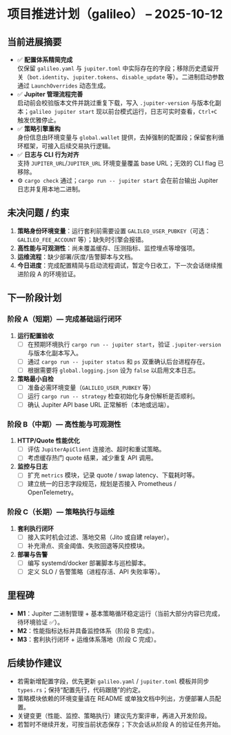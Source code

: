 # 项目推进计划（galileo） – 2025-10-12

## 当前进展摘要
- ✅ **配置体系精简完成**  
  仅保留 `galileo.yaml` 与 `jupiter.toml` 中实际存在的字段；移除历史遗留开关（`bot.identity`、`jupiter.tokens`、`disable_update` 等）。二进制启动参数通过 `LaunchOverrides` 动态生成。
- ✅ **Jupiter 管理流程完善**  
  启动前会校验版本文件并跳过重复下载，写入 `.jupiter-version` 与版本化副本；`galileo jupiter start` 现以前台模式运行，日志可实时查看，`Ctrl+C` 触发优雅停止。
- ✅ **策略引擎重构**  
  身份信息由环境变量与 `global.wallet` 提供，去掉强制的配置段；保留套利循环框架，可接入后续交易执行逻辑。
- ✅ **日志与 CLI 行为对齐**  
  支持 `JUPITER_URL`/`JUPITER_URL` 环境变量覆盖 base URL；无效的 CLI flag 已移除。
- ⚙️ `cargo check` 通过；`cargo run -- jupiter start` 会在前台输出 Jupiter 日志并复用本地二进制。

## 未决问题 / 约束
1. **策略身份环境变量**：运行套利前需要设置 `GALILEO_USER_PUBKEY`（可选：`GALILEO_FEE_ACCOUNT` 等）；缺失时引擎会报错。
2. **高性能与可观测性**：尚未覆盖缓存、压测指标、监控埋点等增强项。
3. **运维流程**：缺少部署/灰度/告警脚本与文档。
4. **今日进度**：完成配置精简与启动流程调试，暂定今日收工，下一次会话继续推进阶段 A 的环境验证。

## 下一阶段计划

### 阶段 A（短期）— 完成基础运行闭环
1. **运行配置验收**  
   - [ ] 在预期环境执行 `cargo run -- jupiter start`，验证 `.jupiter-version` 与版本化副本写入。  
   - [ ] 通过 `cargo run -- jupiter status` 和 `ps` 双重确认后台进程存在。  
   - [ ] 根据需要将 `global.logging.json` 设为 `false` 以启用文本日志。  
2. **策略最小自检**  
   - [ ] 准备必需环境变量（`GALILEO_USER_PUBKEY` 等）  
   - [ ] 运行 `cargo run -- strategy` 检查初始化与身份解析是否顺利。  
   - [ ] 确认 Jupiter API base URL 正常解析（本地或远端）。

### 阶段 B（中期）— 高性能与可观测性
1. **HTTP/Quote 性能优化**  
   - [ ] 评估 `JupiterApiClient` 连接池、超时和重试策略。  
   - [ ] 考虑缓存热门 quote 结果，减少重复 API 调用。
2. **监控与日志**  
   - [ ] 扩充 `metrics` 模块，记录 quote / swap latency、下载耗时等。  
   - [ ] 建立统一的日志字段规范，规划是否接入 Prometheus / OpenTelemetry。

### 阶段 C（长期）— 策略执行与运维
1. **套利执行闭环**  
   - [ ] 接入实时机会过滤、落地交易（Jito 或自建 relayer）。  
   - [ ] 补充滑点、资金阈值、失败回退等风控模块。
2. **部署与告警**  
   - [ ] 编写 systemd/docker 部署脚本与巡检脚本。  
   - [ ] 定义 SLO / 告警策略（进程存活、API 失败率等）。

## 里程碑
- **M1**：Jupiter 二进制管理 + 基本策略循环稳定运行（当前大部分内容已完成，待环境验证 ✅）。
- **M2**：性能指标达标并具备监控体系（阶段 B 完成）。
- **M3**：套利执行闭环 + 运维体系落地（阶段 C 完成）。

## 后续协作建议
- 若需新增配置字段，优先更新 `galileo.yaml` / `jupiter.toml` 模板并同步 `types.rs`；保持“配置先行，代码跟随”的约定。
- 策略模块依赖的环境变量请在 README 或单独文档中列出，方便部署人员配置。
- 关键变更（性能、监控、策略执行）建议先方案评审，再进入开发阶段。
- 若暂时不继续开发，可按当前状态保存；下次会话从阶段 A 的验证任务开始。
